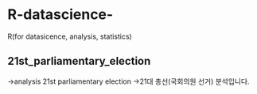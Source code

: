 # R-datascience-
R(for datasicence, analysis, statistics)

## 21st_parliamentary_election
->analysis 21st parliamentary election
->21대 총선(국회의원 선거) 분석입니다.
